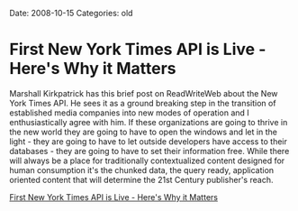 Date: 2008-10-15
Categories: old

# First New York Times API is Live - Here's Why it Matters

Marshall Kirkpatrick has this brief post on ReadWriteWeb about the New York Times API.  He sees it as a ground breaking step in the transition of established media companies into new modes of operation and I enthusiastically agree with him.  If these organizations are going to thrive in the new world they are going to have to open the windows and let in the light - they are going to have to let outside developers have access to their databases - they are going to have to set their information free.  While there will always be a place for traditionally contextualized content designed for human consumption it's the chunked data, the query ready, application oriented content that will determine the 21st Century publisher's reach.

<a href="http://www.readwriteweb.com/archives/the_first_new_york_times_api_i.php">First New York Times API is Live - Here's Why it Matters</a>
